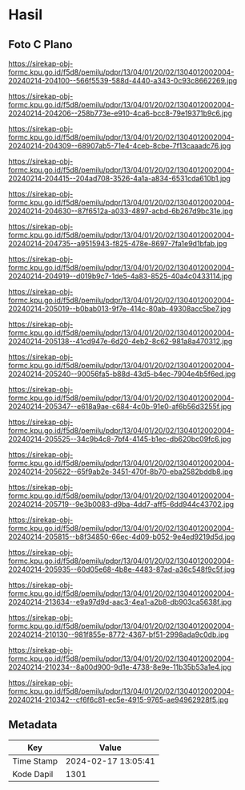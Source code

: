 # Hasil

## Foto C Plano

https://sirekap-obj-formc.kpu.go.id/f5d8/pemilu/pdpr/13/04/01/20/02/1304012002004-20240214-204100--566f5539-588d-4440-a343-0c93c8662269.jpg

https://sirekap-obj-formc.kpu.go.id/f5d8/pemilu/pdpr/13/04/01/20/02/1304012002004-20240214-204206--258b773e-e910-4ca6-bcc8-79e19371b9c6.jpg

https://sirekap-obj-formc.kpu.go.id/f5d8/pemilu/pdpr/13/04/01/20/02/1304012002004-20240214-204309--68907ab5-71e4-4ceb-8cbe-7f13caaadc76.jpg

https://sirekap-obj-formc.kpu.go.id/f5d8/pemilu/pdpr/13/04/01/20/02/1304012002004-20240214-204415--204ad708-3526-4a1a-a834-6531cda610b1.jpg

https://sirekap-obj-formc.kpu.go.id/f5d8/pemilu/pdpr/13/04/01/20/02/1304012002004-20240214-204630--87f6512a-a033-4897-acbd-6b267d9bc31e.jpg

https://sirekap-obj-formc.kpu.go.id/f5d8/pemilu/pdpr/13/04/01/20/02/1304012002004-20240214-204735--a9515943-f825-478e-8697-7fa1e9d1bfab.jpg

https://sirekap-obj-formc.kpu.go.id/f5d8/pemilu/pdpr/13/04/01/20/02/1304012002004-20240214-204919--d019b9c7-1de5-4a83-8525-40a4c0433114.jpg

https://sirekap-obj-formc.kpu.go.id/f5d8/pemilu/pdpr/13/04/01/20/02/1304012002004-20240214-205019--b0bab013-9f7e-414c-80ab-49308acc5be7.jpg

https://sirekap-obj-formc.kpu.go.id/f5d8/pemilu/pdpr/13/04/01/20/02/1304012002004-20240214-205138--41cd947e-6d20-4eb2-8c62-981a8a470312.jpg

https://sirekap-obj-formc.kpu.go.id/f5d8/pemilu/pdpr/13/04/01/20/02/1304012002004-20240214-205240--90056fa5-b88d-43d5-b4ec-7904e4b5f6ed.jpg

https://sirekap-obj-formc.kpu.go.id/f5d8/pemilu/pdpr/13/04/01/20/02/1304012002004-20240214-205347--e618a9ae-c684-4c0b-91e0-af6b56d3255f.jpg

https://sirekap-obj-formc.kpu.go.id/f5d8/pemilu/pdpr/13/04/01/20/02/1304012002004-20240214-205525--34c9b4c8-7bf4-4145-b1ec-db620bc09fc6.jpg

https://sirekap-obj-formc.kpu.go.id/f5d8/pemilu/pdpr/13/04/01/20/02/1304012002004-20240214-205622--65f9ab2e-3451-470f-8b70-eba2582bddb8.jpg

https://sirekap-obj-formc.kpu.go.id/f5d8/pemilu/pdpr/13/04/01/20/02/1304012002004-20240214-205719--9e3b0083-d9ba-4dd7-aff5-6dd944c43702.jpg

https://sirekap-obj-formc.kpu.go.id/f5d8/pemilu/pdpr/13/04/01/20/02/1304012002004-20240214-205815--b8f34850-66ec-4d09-b052-9e4ed9219d5d.jpg

https://sirekap-obj-formc.kpu.go.id/f5d8/pemilu/pdpr/13/04/01/20/02/1304012002004-20240214-205935--60d05e68-4b8e-4483-87ad-a36c548f9c5f.jpg

https://sirekap-obj-formc.kpu.go.id/f5d8/pemilu/pdpr/13/04/01/20/02/1304012002004-20240214-213634--e9a97d9d-aac3-4ea1-a2b8-db903ca5638f.jpg

https://sirekap-obj-formc.kpu.go.id/f5d8/pemilu/pdpr/13/04/01/20/02/1304012002004-20240214-210130--981f855e-8772-4367-bf51-2998ada9c0db.jpg

https://sirekap-obj-formc.kpu.go.id/f5d8/pemilu/pdpr/13/04/01/20/02/1304012002004-20240214-210234--8a00d900-9d1e-4738-8e9e-11b35b53a1e4.jpg

https://sirekap-obj-formc.kpu.go.id/f5d8/pemilu/pdpr/13/04/01/20/02/1304012002004-20240214-210342--cf6f6c81-ec5e-4915-9765-ae94962928f5.jpg


## Metadata

| Key        | Value               |
| ---------- | ------------------- |
| Time Stamp | 2024-02-17 13:05:41 |
| Kode Dapil | 1301                |



